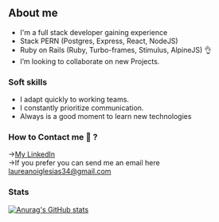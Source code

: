 ## About me
- I'm a full stack developer gaining experience
- Stack PERN (Postgres, Express, React, NodeJS)
- Ruby on Rails (Ruby, Turbo-frames, Stimulus, AlpineJS) 👌
-  I’m looking to collaborate on  new Projects.

### Soft skills
- I adapt quickly to working teams.
- I constantly prioritize communication.
- Always is a good moment to learn new technologies

### How to Contact me 💬 ?
→<a href="https://www.linkedin.com/in/laureano-iglesias/">My LinkedIn</a> <br/> 
→If you prefer you can send me an  email here laureanoiglesias34@gmail.com

### Stats
[![Anurag's GitHub stats](https://github-readme-stats.vercel.app/api?username=mrchurches)](https://github.com/anuraghazra/github-readme-stats)
